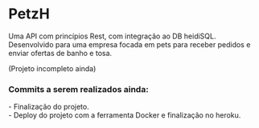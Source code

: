  <h1>PetzH</h1>
 Uma API com princípios Rest, com integração ao DB heidiSQL.
 Desenvolvido para uma empresa focada em pets para receber pedidos e enviar ofertas de banho e tosa.
 
 (Projeto incompleto ainda)
 
### Commits a serem realizados ainda:
<div> - Finalização do projeto. </div>
<div> - Deploy do projeto com a ferramenta Docker e finalização no heroku. </div>

